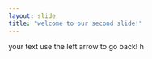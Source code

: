 ```yaml
---
layout: slide
title: "welcome to our second slide!"
---
```

your text
use the left arrow to go back!
h
